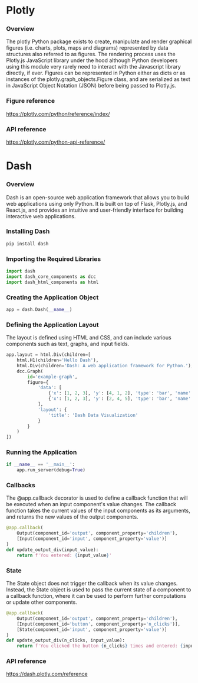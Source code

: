 # Plotly
### Overview
The plotly Python package exists to create, manipulate and render graphical figures (i.e. charts, plots, maps and diagrams) represented by data structures also referred to as figures. The rendering process uses the Plotly.js JavaScript library under the hood although Python developers using this module very rarely need to interact with the Javascript library directly, if ever. Figures can be represented in Python either as dicts or as instances of the plotly.graph_objects.Figure class, and are serialized as text in JavaScript Object Notation (JSON) before being passed to Plotly.js.

### Figure reference
https://plotly.com/python/reference/index/

### API reference
https://plotly.com/python-api-reference/

# Dash
### Overview
Dash is an open-source web application framework that allows you to build web applications using only Python. It is built on top of Flask, Plotly.js, and React.js, and provides an intuitive and user-friendly interface for building interactive web applications.

### Installing Dash
``` python
pip install dash
```

### Importing the Required Libraries
``` python
import dash
import dash_core_components as dcc
import dash_html_components as html
```

### Creating the Application Object
``` python
app = dash.Dash(__name__)
```

### Defining the Application Layout
The layout is defined using HTML and CSS, and can include various components such as text, graphs, and input fields.
``` python
app.layout = html.Div(children=[
    html.H1(children='Hello Dash'),
    html.Div(children='Dash: A web application framework for Python.'),
    dcc.Graph(
        id='example-graph',
        figure={
            'data': [
                {'x': [1, 2, 3], 'y': [4, 1, 2], 'type': 'bar', 'name': 'SF'},
                {'x': [1, 2, 3], 'y': [2, 4, 5], 'type': 'bar', 'name': 'Montreal'},
            ],
            'layout': {
                'title': 'Dash Data Visualization'
            }
        }
    )
])
```

### Running the Application
``` python
if __name__ == '__main__':
    app.run_server(debug=True)
```

### Callbacks
The @app.callback decorator is used to define a callback function that will be executed when an input component's value changes. The callback function takes the current values of the input components as its arguments, and returns the new values of the output components.
``` python
@app.callback(
    Output(component_id='output', component_property='children'),
    [Input(component_id='input', component_property='value')]
)
def update_output_div(input_value):
    return f'You entered: {input_value}'
```

### State
The State object does not trigger the callback when its value changes. Instead, the State object is used to pass the current state of a component to a callback function, where it can be used to perform further computations or update other components.
``` python
@app.callback(
    Output(component_id='output', component_property='children'),
    [Input(component_id='button', component_property='n_clicks')],
    [State(component_id='input', component_property='value')]
)
def update_output_div(n_clicks, input_value):
    return f'You clicked the button {n_clicks} times and entered: {input_value}'
```

### API reference
https://dash.plotly.com/reference